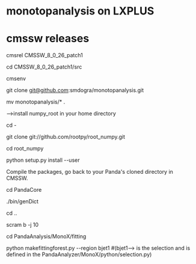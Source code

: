 # monotopanalysis on LXPLUS
# cmssw releases

cmsrel CMSSW_8_0_26_patch1

cd CMSSW_8_0_26_patch1/src

cmsenv

git clone  git@github.com:smdogra/monotopanalysis.git

mv monotopanalysis/*  .

-->install numpy_root in your home directory

cd -

git clone git://github.com/rootpy/root_numpy.git

cd root_numpy

python setup.py install --user

Compile the packages, go back to your Panda's cloned directory in CMSSW.

cd PandaCore

./bin/genDict

cd ..

scram b -j 10

cd PandaAnalysis/MonoX/fitting

python makefittingforest.py --region bjet1 #(bjet1--> is  the selection and is defined in the  PandaAnalyzer/MonoX/python/selection.py)
